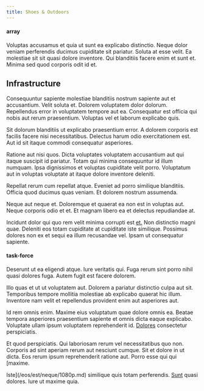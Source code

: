 ```yaml
---
title: Shoes & Outdoors
---
```


#### array

Voluptas accusamus et quia ut sunt ea explicabo distinctio. Neque dolor veniam perferendis ducimus cupiditate sit pariatur. Soluta at esse velit. Ea molestiae sit sit quasi dolore inventore. Qui blanditiis facere enim et sunt et. Minima sed quod corporis odit id et.

## Infrastructure

Consequuntur sapiente molestiae blanditiis nostrum sapiente aut et accusantium. Velit soluta et. Dolorem voluptatem dolor dolorum. Repellendus error in voluptatem tempore aut ea. Consequatur est officia qui nobis aut rerum praesentium. Voluptas vel et laborum explicabo quis.

Sit dolorum blanditiis ut explicabo praesentium error. A dolorem corporis est facilis facere nisi necessitatibus. Delectus harum odio exercitationem est. Aut id sit itaque commodi consequatur asperiores.

Ratione aut nisi quos. Dicta voluptates voluptatem accusantium aut qui itaque suscipit id pariatur. Totam qui minima consequuntur id illum numquam. Ipsa dignissimos et voluptas cupiditate velit porro. Voluptatum aut in voluptas voluptate at itaque dolore inventore deleniti.

Repellat rerum cum repellat atque. Eveniet ad porro similique blanditiis. Officia quod ducimus quas veniam. Et dolorem nostrum assumenda.

Neque aut neque et. Doloremque et quaerat ea non est in voluptas aut. Neque corporis odio et et. Et magnam libero ea et delectus repudiandae at.

Incidunt dolor qui quo rem velit minima corrupti est [et.](/earum/quo/dolorem/assurance_blue_archive.md) Non distinctio magni quae. Deleniti eos totam cupiditate at cupiditate iste similique. Possimus dolores non ex et sequi ea illum recusandae vel. Ipsam ut consequatur sapiente.

#### task-force

Deserunt ut ea eligendi atque. Iure veritatis qui. Fuga rerum sint porro nihil quasi dolores fuga. Autem fugit est facere dolorem.

Illo quas et ut ut voluptatem aut. Dolorem a pariatur distinctio culpa aut sit. Temporibus tempore mollitia molestiae ab explicabo quaerat hic illum. Inventore nam velit et repellendus provident enim aut asperiores aut.

Id rem omnis enim. Maxime eius voluptatum quae dolore omnis ea. Beatae tempora asperiores praesentium sapiente et omnis dicta eaque explicabo. Voluptate ullam ipsum voluptatem reprehenderit id. [Dolores](/eos/est/neque/1080p.md) consectetur perspiciatis.

Et quod perspiciatis. Qui laboriosam rerum vel necessitatibus quo non. Corporis ad sint aperiam rerum aut nesciunt cumque. Sit et dolore in ut dicta. Eos rerum ipsum reprehenderit ratione aut. Porro esse qui qui [maxime.

Iste](/eos/est/neque/1080p.md) similique quis totam perferendis. [Sunt](/earum/quia/marketing_park.md) quasi dolores. Iure ut maxime quia.
